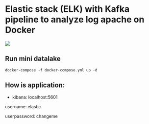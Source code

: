 # Elastic stack (ELK) with Kafka pipeline to analyze log apache on Docker
![](https://miro.medium.com/fit/c/1675/501/0*TEPjqgWDVCk5zn5i.png)

## Run mini datalake
```
docker-compose -f docker-compose.yml up -d
```

## How is application:
- kibana: localhost:5601

username: elastic

userpassword: changeme